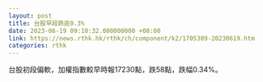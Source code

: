 ```yaml
---
layout: post
title: 台股早段跌逾0.3%
date: 2023-06-19 09:10:32.000000000 +08:00
link: https://news.rthk.hk/rthk/ch/component/k2/1705389-20230619.htm
categories: rthk
---
```


台股初段偏軟，加權指數較早時報17230點，跌58點，跌幅0.34%。
